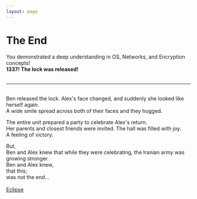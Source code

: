 ```yaml
---
layout: page
---
```


<style> # DO NOT ADD THE TITLE TO THE NAVIGATION BAR AT THE TOP OF THE SCREEN:
.page-title {
  display: none;
}
</style>

# The End

You demonstrated a deep understanding in OS, Networks, and Encryption concepts!<br>
**1337! The lock was released!**<br><br>

---

<br>
Ben released the lock. Alex's face changed, and suddenly she looked like herself again.<br>
A wide smile spread across both of their faces and they hugged.

The entire unit prepared a party to celebrate Alex's return.<br>
Her parents and closest friends were invited. The hall was filled with joy.<br>
A feeling of victory.

But,<br>
Ben and Alex knew that while they were celebrating, the Iranian army was growing stronger.<br>
Ben and Alex knew,<br>
that this;<br>
was not the end...<br><br>
[Eclipse](https://www.youtube.com/watch?v=7-mFsGm1uvQ)
